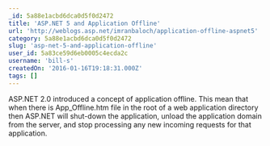 ```yaml
---
_id: 5a88e1acbd6dca0d5f0d2472
title: 'ASP.NET 5 and Application Offline'
url: 'http://weblogs.asp.net/imranbaloch/application-offline-aspnet5'
category: 5a88e1acbd6dca0d5f0d2472
slug: 'asp-net-5-and-application-offline'
user_id: 5a83ce59d6eb0005c4ecda2c
username: 'bill-s'
createdOn: '2016-01-16T19:18:31.000Z'
tags: []
---
```


ASP.NET 2.0 introduced a concept of application offline. This mean that when there is App_Offline.htm file in the root of a web application directory then ASP.NET will shut-down the application, unload the application domain from the server, and stop processing any new incoming requests for that application.
